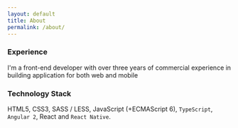 ```yaml
---
layout: default
title: About
permalink: /about/
---
```


### Experience

I'm a front-end developer with over three years of commercial experience in building application for both web and mobile

### Technology Stack

HTML5, CSS3, SASS / LESS, JavaScript (+ECMAScript 6), `TypeScript`, `Angular 2`, React and `React Native`.
